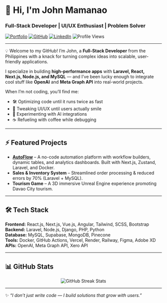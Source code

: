 # 👋 Hi, I'm John Mamanao
### Full-Stack Developer | UI/UX Enthusiast | Problem Solver

[![Portfolio](https://img.shields.io/badge/Portfolio-www.johnmamanao.com-purple)](https://www.johnmamanao.com)
[![GitHub](https://img.shields.io/badge/GitHub-BeastNectus-black)](https://github.com/BeastNectus)
[![LinkedIn](https://img.shields.io/badge/LinkedIn-Connect-blue)](https://www.linkedin.com/in/john-mamanao/)
![Profile Views](https://komarev.com/ghpvc/?username=BeastNectus&color=blueviolet)

---

💡 Welcome to my GitHub! I’m John, a **Full-Stack Developer** from the Philippines with a knack for turning complex ideas into scalable, user-friendly applications.  

I specialize in building **high-performance apps** with **Laravel, React, Next.js, Node.js, and MySQL** — and I’ve been lucky enough to integrate cool stuff like **OpenAI** and **Meta Graph API** into real-world projects.  

When I’m not coding, you’ll find me:  
- 🛠 Optimizing code until it runs twice as fast  
- 🎨 Tweaking UI/UX until users actually smile  
- 🤖 Experimenting with AI integrations  
- ☕ Refueling with coffee while debugging  

---

## ⚡ Featured Projects
- **[AutoFlow](https://www.johnmamanao.com/projects/autoflow)** – A no-code automation platform with workflow builders, dynamic tables, and analytics dashboards. Built with Next.js, Zustand, Laravel, and Docker.  
- **Sales & Inventory System** – Streamlined order processing & reduced errors by 70% (Laravel + MySQL).  
- **Tourism Game** – A 3D immersive Unreal Engine experience promoting Davao City tourism.  

---

## 🛠 Tech Stack
**Frontend:** React.js, Next.js, Vue.js, Angular, Tailwind, SCSS, Bootstrap  
**Backend:** Laravel, Node.js, Django, PHP, Python  
**Database:** MySQL, Supabase, MongoDB, Pinecone  
**Tools:** Docker, GitHub Actions, Vercel, Render, Railway, Figma, Adobe XD  
**APIs:** OpenAI, Meta Graph API, Xero API  

---

## 📊 GitHub Stats

<p align="center">
  <img src="https://github-readme-streak-stats.herokuapp.com/?user=BeastNectus&theme=radical&hide_border=false" alt="GitHub Streak Stats" />
</p>

---

✨ *“I don’t just write code — I build solutions that grow with users.”*
